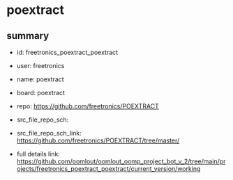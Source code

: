 # poextract
 
## summary 
* id: freetronics_poextract_poextract
* user: freetronics
* name: poextract
* board: poextract
* repo: https://github.com/freetronics/POEXTRACT



* src_file_repo_sch: 
* src_file_repo_sch_link: https://github.com/freetronics/POEXTRACT/tree/master/
* full details link: https://github.com/oomlout/oomlout_oomp_project_bot_v_2/tree/main/projects/freetronics_poextract_poextract/current_version/working  






